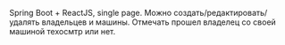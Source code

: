 Spring Boot + ReactJS, single page. Можно создать/редактировать/удалять владельцев и машины. Отмечать прошел владелец со своей машиной техосмтр или нет.
